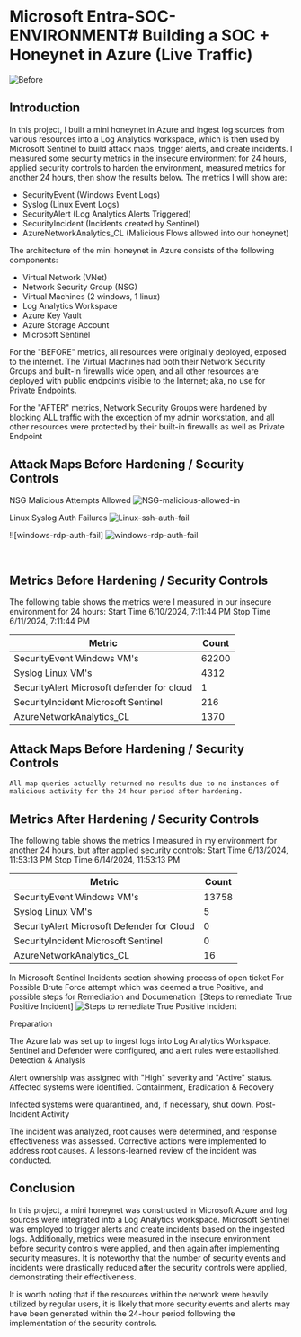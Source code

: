 # Microsoft Entra-SOC-ENVIRONMENT# Building a SOC + Honeynet in Azure (Live Traffic)


![Before](https://github.com/user-attachments/assets/df0a5ab1-baf8-4ba7-b6ae-94bc42154d53)



## Introduction

In this project, I built a mini honeynet in Azure and ingest log sources from various resources into a Log Analytics workspace, which is then used by Microsoft Sentinel to build attack maps, trigger alerts, and create incidents. I measured some security metrics in the insecure environment for 24 hours, applied  security controls to harden the environment, measured metrics for another 24 hours, then show the results below. The metrics I will show are:

- SecurityEvent (Windows Event Logs)
- Syslog (Linux Event Logs)
- SecurityAlert (Log Analytics Alerts Triggered)
- SecurityIncident (Incidents created by Sentinel)
- AzureNetworkAnalytics_CL (Malicious Flows allowed into our honeynet)



The architecture of the mini honeynet in Azure consists of the following components:

- Virtual Network (VNet)
- Network Security Group (NSG)
- Virtual Machines (2 windows, 1 linux)
- Log Analytics Workspace
- Azure Key Vault
- Azure Storage Account
- Microsoft Sentinel

For the "BEFORE" metrics, all resources were originally deployed, exposed to the internet. The Virtual Machines had both their Network Security Groups and built-in firewalls wide open, and all other resources are deployed with public endpoints visible to the Internet; aka, no use for Private Endpoints.

For the "AFTER" metrics, Network Security Groups were hardened by blocking ALL traffic with the exception of my admin workstation, and all other resources were protected by their built-in firewalls as well as Private Endpoint

## Attack Maps Before Hardening / Security Controls
NSG Malicious Attempts Allowed ![NSG-malicious-allowed-in](https://github.com/user-attachments/assets/df2a2c0e-f247-49e8-8965-1a027d5c85ef)


Linux Syslog Auth Failures ![Linux-ssh-auth-fail](https://github.com/user-attachments/assets/53bb3035-2b69-44c9-86a4-4f149292944e)





!![windows-rdp-auth-fail] ![windows-rdp-auth-fail](https://github.com/user-attachments/assets/8f1cfc91-49f3-4856-a7ba-3ab9a4f76fe3)

<br>

## Metrics Before Hardening / Security Controls

The following table shows the metrics were I measured in our insecure environment for 24 hours:
Start Time 6/10/2024, 7:11:44 PM
Stop Time 6/11/2024, 7:11:44 PM

| Metric                   | Count
| ------------------------ | -----
| SecurityEvent Windows VM's | 62200
| Syslog        Linux VM's  | 4312
| SecurityAlert  Microsoft defender for cloud          | 1
| SecurityIncident    Microsoft Sentinel     | 216
| AzureNetworkAnalytics_CL | 1370

## Attack Maps Before Hardening / Security Controls

```All map queries actually returned no results due to no instances of malicious activity for the 24 hour period after hardening.```

## Metrics After Hardening / Security Controls

The following table shows the metrics I measured in my environment for another 24 hours, but after  applied security controls:
Start Time 6/13/2024, 11:53:13 PM
Stop Time	6/14/2024, 11:53:13 PM

| Metric                   | Count
| ------------------------ | -----
| SecurityEvent Windows VM's | 13758
| Syslog  Linux VM's       | 5
| SecurityAlert  Microsoft Defender for Cloud          | 0
| SecurityIncident  Microsoft Sentinel       | 0
| AzureNetworkAnalytics_CL | 16


In Microsoft Sentinel Incidents section showing process of open ticket For Possible Brute Force attempt which was deemed a true Positive, and possible steps for Remediation and Documenation
![Steps to remediate True Positive Incident] ![Steps to remediate True Positive Incident](https://github.com/user-attachments/assets/48ae541f-3df1-456f-a79e-4d25f4e9e014)




Preparation

The Azure lab was set up to ingest logs into Log Analytics Workspace.
Sentinel and Defender were configured, and alert rules were established.
Detection & Analysis

Alert ownership was assigned with "High" severity and "Active" status.
Affected systems were identified.
Containment, Eradication & Recovery

Infected systems were quarantined, and, if necessary, shut down.
Post-Incident Activity

The incident was analyzed, root causes were determined, and response effectiveness was assessed.
Corrective actions were implemented to address root causes.
A lessons-learned review of the incident was conducted.



## Conclusion

In this project, a mini honeynet was constructed in Microsoft Azure and log sources were integrated into a Log Analytics workspace. Microsoft Sentinel was employed to trigger alerts and create incidents based on the ingested logs. Additionally, metrics were measured in the insecure environment before security controls were applied, and then again after implementing security measures. It is noteworthy that the number of security events and incidents were drastically reduced after the security controls were applied, demonstrating their effectiveness.

It is worth noting that if the resources within the network were heavily utilized by regular users, it is likely that more security events and alerts may have been generated within the 24-hour period following the implementation of the security controls.
